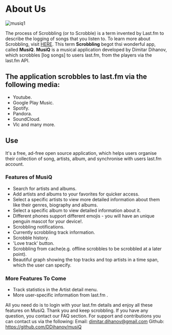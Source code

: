# About Us

![musiq1](https://user-images.githubusercontent.com/35721447/39398200-9b9d902c-4b02-11e8-88d3-272c6b553a3e.png)


The process of Scrobbling (or to Scrobble) is a term invented by Last.fm to describe the logging of songs that you listen to. To learn more about Scrobbling, visit [HERE](https://www.lifewire.com/how-is-last-fm-scrobbling-used-for-music-2438585).
This term **Scrobbling** begot thsi wonderful app, called **MusiQ**.
**MusiQ** is a musical application developed by Dimitar Dihanov, which scrobbles [log songs] to users last.fm, from the players via the last.fm API.
## The application scrobbles to last.fm via the following media:
* Youtube.
* Google Play Music.
* Spotify.
* Pandora.
* SoundCloud.
* Vlc and many more.

## Use
It's a free, ad-free open source application, which helps users organise their collection of song, artists, album, and synchronise with users last.fm account.

### Features of MusiQ
* Search for artists and albums.
* Add artists and albums to your favorites for quicker access.
* Select a specific artists to view more detailed information about them like their genres, biography and albums.
* Select a specific album to view detailed information about it.
* Different phones support different emojis - you will have an unique penguin mascot for your device!.
* Scrobbling notifications.
* Currently scrobbling track information.
* Scrobble history.
* 'Love track' button.
* Scrobbling from cache(e.g. offline scrobbles to be scrobbled at a later point).
* Beautiful graph showing the top tracks and top artists in a time span, which the user can specify.

### More Features To Come
* Track statistics in the Artist detail menu.
* More user-specific information from last.fm .

All you need do is to login with your last.fm details and enjoy all these features on MusiQ.
Thank you and keep scrobbling.
If you have any question, you contact our FAQ section. For support and contributions you can contact us via the following:
Email: dimitar.dihanov@gmail.com
Github: https://github.com/DDihanov/musiQ
